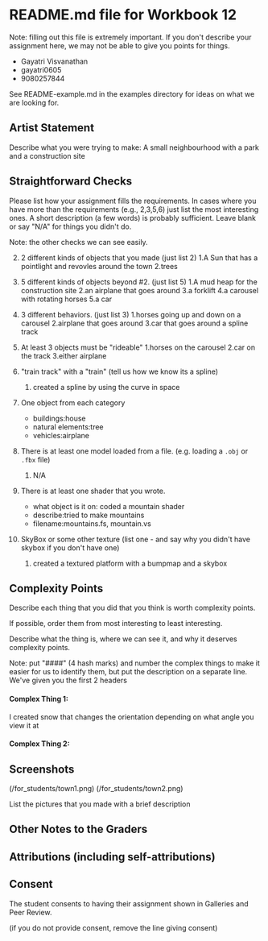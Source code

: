 # README.md file for Workbook 12

Note: filling out this file is extremely important. If you don't describe your assignment here, we may not be able to give you points for things.

- Gayatri Visvanathan
- gayatri0605
- 9080257844

See README-example.md in the examples directory for ideas on what we are looking for.

## Artist Statement

Describe what you were trying to make:
A small neighbourhood with a park and a construction site

## Straightforward Checks

Please list how your assignment fills the requirements. In cases where you have more than the requirements (e.g., 2,3,5,6) just list the most interesting ones. A short description (a few words) is probably sufficient. Leave blank or say "N/A" for things you didn't do.

Note: the other checks we can see easily.

2. 2 different kinds of objects that you made (just list 2)
    1.A Sun that has a pointlight and revovles around the town
    2.trees

3.  5 different kinds of objects beyond #2. (just list 5)
    1.A mud heap for the construction site
    2.an airplane that goes around
    3.a forklift
    4.a carousel with rotating horses 
    5.a car 

5. 3 different behaviors. (just list 3)
    1.horses going up and down on a carousel
    2.airplane that goes around
    3.car that goes around a spline track

6. At least 3 objects must be "rideable"
    1.horses on the carousel
    2.car on the track
    3.either airplane

7. "train track" with a "train" (tell us how we know its a spline)
    1. created a spline by using the curve in space

8. One object from each category
    - buildings:house
    - natural elements:tree
    - vehicles:airplane

9. There is at least one model loaded from a file. (e.g. loading a `.obj` or `.fbx` file)
    1. N/A

10. There is at least one shader that you wrote.
    - what object is it on: coded a mountain shader 
    - describe:tried to make mountains 
    - filename:mountains.fs, mountain.vs

12. SkyBox or some other texture (list one - and say why you didn't have skybox if you don't have one)
    1. created a textured platform with a bumpmap and a skybox

## Complexity Points

Describe each thing that you did that you think is worth complexity points.

If possible, order them from most interesting to least interesting.

Describe what the thing is, where we can see it, and why it deserves complexity points.

Note: put "####" (4 hash marks) and number the complex things to make it easier for us to identify them, but put the description on a separate line. We've given you the first 2 headers

#### Complex Thing 1: 
I created snow that changes the orientation depending on what angle you view it at

#### Complex Thing 2:

## Screenshots
(/for_students/town1.png)
(/for_students/town2.png)


List the pictures that you made with a brief description



## Other Notes to the Graders

## Attributions (including self-attributions)

## Consent

The student consents to having their assignment shown in Galleries and Peer Review.

(if you do not provide consent, remove the line giving consent)
